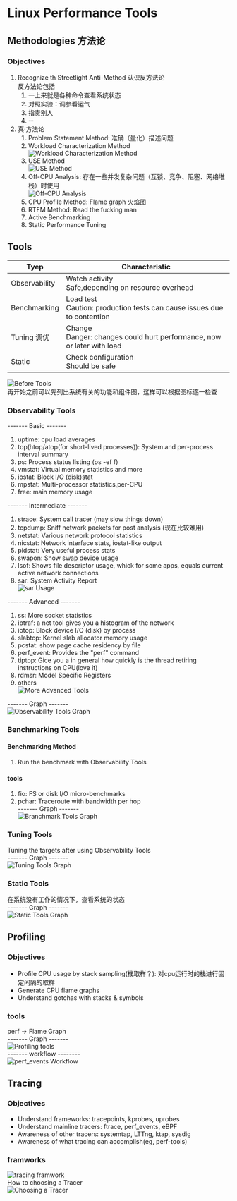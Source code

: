 # Linux Performance Tools
## Methodologies 方法论
### Objectives 
1. Recognize th Streetlight Anti-Method
   认识反方法论  
   反方法论包括
   1. 一上来就是各种命令查看系统状态
   2. 对照实验：调参看运气
   3. 指责别人
   4. ···
2. 真·方法论
   1. Problem Statement Method: 准确（量化）描述问题
   2. Workload Characterization Method  
   ![Workload Characterization Method](pics/Methodology_WorkloadCharacterizationMethod.png)
   3. USE Method  
   ![USE Method](pics/Methodology_USEMethod.png)
   4. Off-CPU Analysis: 存在一些并发复杂问题（互锁、竞争、阻塞、网络堆栈）时使用  
   ![Off-CPU Analysis](pics/Methodology_off-CPUAnalysis.png)
   5. CPU Profile Method: Flame graph 火焰图
   6. RTFM Method: Read the fucking man
   7. Active Benchmarking
   8. Static Performance Tuning
## Tools
|Tyep|Characteristic|
|-|-|
|Observability|Watch activity<br>Safe,depending on resource overhead|
|Benchmarking|Load test<br>Caution: production tests can cause issues due to contention|
|Tuning 调优|Change<br>Danger: changes could hurt performance, now or later with load|
|Static|Check configuration<br>Should be safe|

![Before Tools](pics/Tools_BeforeTools.png)  
再开始之前可以先列出系统有关的功能和组件图，这样可以根据图标逐一检查
### Observability Tools
------- Basic -------
1. uptime: cpu load averages
2. top(htop/atop(for short-lived processes)): System and per-process interval summary
3. ps: Process status listing (ps -ef f)
4. vmstat: Virtual memory statistics and more
5. iostat: Block I/O (disk)stat
6. mpstat: Multi-processor statistics,per-CPU
7. free: main memory usage  

------- Intermediate -------
1. strace: System call tracer (may slow things down)
2. tcpdump: Sniff network packets for post analysis (现在比较难用)
3. netstat: Various network protocol statistics
4. nicstat: Network interface stats, iostat-like output
5. pidstat: Very useful process stats
6. swapon: Show swap device usage
7. lsof: Shows file descriptor usage, whick for some apps, equals current active network connections
8. sar: System Activity Report  
   ![sar Usage](pics/Tools_sarUsage.png)

------- Advanced -------
1. ss: More socket statistics
2. iptraf: a net tool gives you a histogram of the network
3. iotop: Block device I/O (disk) by process
4. slabtop: Kernel slab allocator memory usage
5. pcstat: show page cache residency by file
6. perf_event: Provides the "perf" command
7. tiptop: Gice you a in general how quickly is the thread retiring instructions on CPU(love it)
8. rdmsr: Model Specific Registers
9. others   
   ![More Advanced Tools](pics/Tools_MoreAdvancedTools.png)  

------- Graph -------  
![Observability Tools Graph](pics/Tools_ObservabilityToolsGraph.png)  
### Benchmarking Tools
#### Benchmarking Method
1. Run the benchmark with Observability Tools
#### tools
1. fio: FS or disk I/O micro-benchmarks
2. pchar: Traceroute with bandwidth per hop  
------- Graph -------  
![Branchmark Tools Graph](pics/Tools_BenchmarkToolsGraph.png)  
### Tuning Tools
Tuning the targets after using Observability Tools  
------- Graph -------  
![Tuning Tools Graph](pics/Tools_TuningToolsGraph.png)  
### Static Tools
在系统没有工作的情况下，查看系统的状态  
------- Graph -------  
![Static Tools Graph](pics/Tools_StaticToolsGraph.png)  
## Profiling
### Objectives
- Profile CPU usage by stack sampling(栈取样？): 对cpu运行时的栈进行固定间隔的取样
- Generate CPU flame graphs
- Understand gotchas with stacks & symbols
### tools
perf -> Flame Graph  
------- Graph -------  
![Profiling tools](pics/Profiling_perfTools.png)  
------- workflow --------  
![perf_events Workflow](pics/Profiling_perf-eventWorkflow.png)  
## Tracing
### Objectives
- Understand frameworks: tracepoints, kprobes, uprobes
- Understand mainline tracers: ftrace, perf_events, eBPF
- Awareness of other tracers: systemtap, LTTng, ktap, sysdig
- Awareness of what tracing can accomplish(eg, perf-tools)
### framworks
![tracing framwork](pics/Tracing_framework.png)  
How to choosing a Tracer  
![Choosing a Tracer](pics/Tracing_ToolsRoadmap.png)  